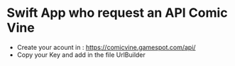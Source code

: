 # Swift App who request an API Comic Vine

* Create your acount in : https://comicvine.gamespot.com/api/
* Copy your Key and add in the file UrlBuilder



